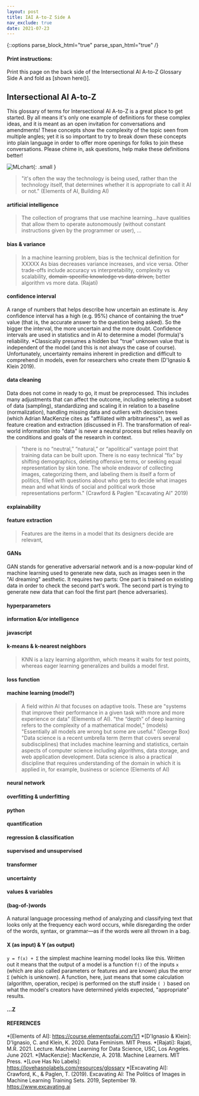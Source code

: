 ```yaml
---
layout: post
title: IAI A-to-Z Side A
nav_exclude: true
date: 2021-07-23
---
```

{::options parse_block_html="true" parse_span_html="true" /}

<!-- make web version a table, printable version a list glossary with two zine pages double sided? will mean having people update the work in 2 places to do so but will allow for words to be defined throughout the site dynamically -->

<div class="no-print">

#### Print instructions:
Print this page on the back side of the Intersectional AI A-to-Z Glossary Side A and fold as [shown here()].

</div>

<main class="zine">
<section class="zine-page page-1" markdown="1">

## Intersectional AI A-to-Z

This glossary of terms for Intersectional AI A-to-Z is a great place to get started. By all means it's only one example of definitions for these complex ideas, and it is meant as an open invitation for conversations and amendments! These concepts show the complexity of the topic seen from multiple angles; yet it is so important to try to break down these concepts into plain language in order to offer more openings for folks to join these conversations. Please chime in, ask questions, help make these definitions better!

![MLchart](){: .small }

>"it's often the way the technology is being used, rather than the technology itself, that determines whether it is appropriate to call it AI or not." (Elements of AI, Building AI)

</section>

<section class="zine-page page-2" markdown="1">

#### artificial intelligence 
>The collection of programs that use machine learning...have qualities that allow them to operate autonomously (without constant instructions given by the programmer or user), ...

<!--
#### autonomous agents
"The ability to perform tasks in complex environments without constant guidance by a user," is a key quality of so-called self-driving cars, AI assistants, and certain manufacturing robotics that are increasingly popular in conversations on the future of AI—both its potentials and its pitfalls. That perceived autonomy is often considered a marker of a system's sophistication, but algorithmic systems are always socio-technical, meaning they are co-created with and embedded in cultural systems.
-->

#### bias & variance
>In a machine learning problem, bias is the technical definition for XXXXX
>As bias decreases variance increases, and vice versa. Other trade-offs include accuracy vs interpretability, complexity vs scalability, ~~domain-specific knowledge vs data driven,~~ better algorithm vs more data. (Rajati) 

#### confidence interval
A range of numbers that helps describe how uncertain an estimate is. Any confidence interval has a high (e.g. 95%) chance of containing the true* value (that is, the accurate answer to the question being asked). So the bigger the interval, the more uncertain and the more doubt. Confidence intervals are used in statistics and in AI to determine a model (formula)'s reliability. *Classically presumes a hidden but "true" unknown value that is independent of the model (and this is not always the case of course). Unfortunately, uncertainty remains inherent in prediction and difficult to comprehend in models, even for researchers who create them (D'Ignasio & Klein 2019). 

#### data cleaning
Data does not come in ready to go, it must be preprocessed. This includes many adjustments that can affect the outcome, including selecting a subset of data (sampling), standardizing and scaling it in relation to a baseline (normalization), handling missing data and outliers with decision trees (which Adrian MacKenzie cites as "affiliated with arbitrariness"), as well as feature creation and extraction (discussed in F). The transformation of real-world information into "data" is never a neutral process but relies heavily on the conditions and goals of the research in context.

>"there is no “neutral,” “natural,” or “apolitical” vantage point that training data can be built upon. There is no easy technical “fix” by shifting demographics, deleting offensive terms, or seeking equal representation by skin tone. The whole endeavor of collecting images, categorizing them, and labeling them is itself a form of politics, filled with questions about who gets to decide what images mean and what kinds of social and political work those representations perform." (Crawford & Paglen "Excavating AI" 2019)

</section>
<section class="zine-page page-3" markdown="1">

#### explainability
>

#### feature extraction
>Features are the items in a model that its designers decide are relevant,

#### GANs
GAN stands for generative adversarial network and is a now-popular kind of machine learning used to generate new data, such as images seen in the "AI dreaming" aesthetic. It requires two parts: One part is trained on existing data in order to check the second part's work. The second part is trying to generate new data that can fool the first part (hence adversaries). 

#### hyperparameters
>

</section>
<section class="zine-page page-4" markdown="1">

#### information &/or intelligence
>

#### javascript
>

#### k-means & k-nearest neighbors
>KNN is a lazy learning algorithm, which means it waits for test points, whereas eager learning generalizes and builds a model first. 

#### loss function
>

</section>
<section class="zine-page page-5" markdown="1">

#### machine learning (model?)
>A field within AI that focuses on adaptive tools. These are "systems that improve their performance in a given task with more and more experience or data" (Elements of AI). "the “depth” of deep learning refers to the complexity of a mathematical model,"
(models) "Essentially all models are wrong but some are useful." (George Box)
"Data science is a recent umbrella term (term that covers several subdisciplines) that includes machine learning and statistics, certain aspects of computer science including algorithms, data storage, and web application development. Data science is also a practical discipline that requires understanding of the domain in which it is applied in, for example, business or science (Elements of AI)


#### neural network
>

#### overfitting & underfitting
>

#### python
>

</section>
<section class="zine-page page-6" markdown="1">

#### quantification
>

#### regression & classification
>

#### supervised and unsupervised
>

#### transformer
>

</section>
<section class="zine-page page-7" markdown="1">

#### uncertainty
>

#### values & variables
>

#### (bag-of-)words
A natural language processing method of analyzing and classifying text that looks only at the frequency each word occurs, while disregarding the order of the words, syntax, or grammar—as if the words were all thrown in a bag. 

#### X (as input) & Y (as output)
`y = f(x) + Σ` the simplest machine learning model looks like this. Written out it means that the output of a model is a function `f()` of the inputs `x` (which are also called parameters or features and are known) plus the error `Σ` (which is unknown). A function, here, just means that some calculation (algorithm, operation, recipe) is performed on the stuff inside `( )` based on what the model's creators have determined yields expected, "appropriate" results. 

</section>
<section class="zine-page page-8" markdown="1">

#### ...Z
#### REFERENCES 

*[Elements of AI]: https://course.elementsofai.com/1/1
*[D'Ignasio & Klein]: D'Ignasio, C. and Klein, K. 2020. Data Feminism. MIT Press.
*[Rajati]: Rajati, M.R. 2021. Lecture. Machine Learning for Data Science, USC, Los Angeles. June 2021.
*[MacKenzie]: MacKenzie, A. 2018. Machine Learners. MIT Press. 
*[Love Has No Labels]: https://lovehasnolabels.com/resources/glossary
*[Excavating AI]: Crawford, K., & Paglen, T. (2019). Excavating AI: The Politics of Images in Machine Learning Training Sets. 2019, September 19. https://www.excavating.ai


</section>
</main>

<!-- [Print Side One]() | [Print Side Two]()
**A** | **adversarial network** (& GANs) | **adversity** 
**B** | **bias (technical)** (w/ variance) | **bias (social)** 
**C** | **confidence interval**| **code of conduct**
**D** | **data cleaning** | **data colonialism** 
E | **explainability** | embodiment / digital epidermalization / emotion / ethical AI (for public good etc)
F | **features** extraction/selection (variables) | **FLOSS**
**H** | **hyperparameter**| heteronormative / **hackerspace**
**I** | **information** (signal/noise, Shannon) | **information** (situated, embodied)
**J** | **Javascript** | **Justice, transformative** 
K | **k-means, KNN** | Kimberlé Crenshaw? / 
L | long short-term memory (LSTM) / **loss function** | Lovelace et al
M | **machine learning** / Markov chain | makerspace / materiality 
N | **neural net** | **nonbinary** 
O | **overfitting & underfitting** | **othering**
P | Python / parameter / pattern recognition | privacy (GDPR?) / power
**Q** | **quantification (quantifier)** | **queer (theory)** 
**R** | **regression vs classification** | **race (as a technology) & racialization** 
S | **supervised vs unsupervised** | **sustainability** / situated / standpoint theory
**T** | **transformer**/transfer learning | **trans* rights (turing test) / transfeminism / transhuman**
U | **uncertainty** | **unknowability** 
V | **value/variable** / variance / vision | **value**??
W | **(bag-of-)words** (w nlp) | **white supremacy / white feminism**
X | x as input? | xenofeminism
Y | y as output? | ?yt ? 
Z | ? | zines (publishing practices)
[Print Side One]() | [Print Side Two]() -->